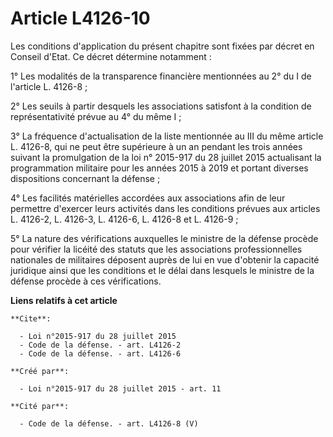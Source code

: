 # Article L4126-10

Les conditions d'application du présent chapitre sont fixées par décret en Conseil d'Etat. Ce décret détermine notamment : 

1° Les modalités de la transparence financière mentionnées au 2° du I de l'article L. 4126-8 ; 

2° Les seuils à partir desquels les associations satisfont à la condition de représentativité prévue au 4° du même I ; 

3° La fréquence d'actualisation de la liste mentionnée au III du même article L. 4126-8, qui ne peut être supérieure à un an
pendant les trois années suivant la promulgation de la loi n° 2015-917 du 28 juillet 2015 actualisant la programmation
militaire pour les années 2015 à 2019 et portant diverses dispositions concernant la défense ; 

4° Les facilités matérielles accordées aux associations afin de leur permettre d'exercer leurs activités dans les conditions
prévues aux articles L. 4126-2, L. 4126-3, L. 4126-6, L. 4126-8 et L. 4126-9 ; 

5° La nature des vérifications auxquelles le ministre de la défense procède pour vérifier la licéité des statuts que les
associations professionnelles nationales de militaires déposent auprès de lui en vue d'obtenir la capacité juridique ainsi
que les conditions et le délai dans lesquels le ministre de la défense procède à ces vérifications.

**Liens relatifs à cet article**

	**Cite**:

	  - Loi n°2015-917 du 28 juillet 2015
	  - Code de la défense. - art. L4126-2
	  - Code de la défense. - art. L4126-6

	**Créé par**:

	  - Loi n°2015-917 du 28 juillet 2015 - art. 11

	**Cité par**:

	  - Code de la défense. - art. L4126-8 (V)
